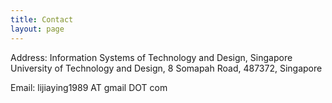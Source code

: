 ```yaml
---
title: Contact
layout: page
---
```


Address:	Information Systems of Technology and Design, Singapore University of Technology and Design, 8 Somapah Road, 487372, Singapore

Email:		lijiaying1989 AT gmail DOT com

